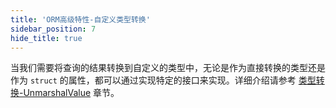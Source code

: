 ```yaml
---
title: 'ORM高级特性-自定义类型转换'
sidebar_position: 7
hide_title: true
---
```


当我们需要将查询的结果转换到自定义的类型中，无论是作为直接转换的类型还是作为 `struct` 的属性，都可以通过实现特定的接口来实现。详细介绍请参考 [类型转换-UnmarshalValue](output/goframe-v2.2-md/核心组件-重点/类型转换/类型转换-UnmarshalValue) 章节。